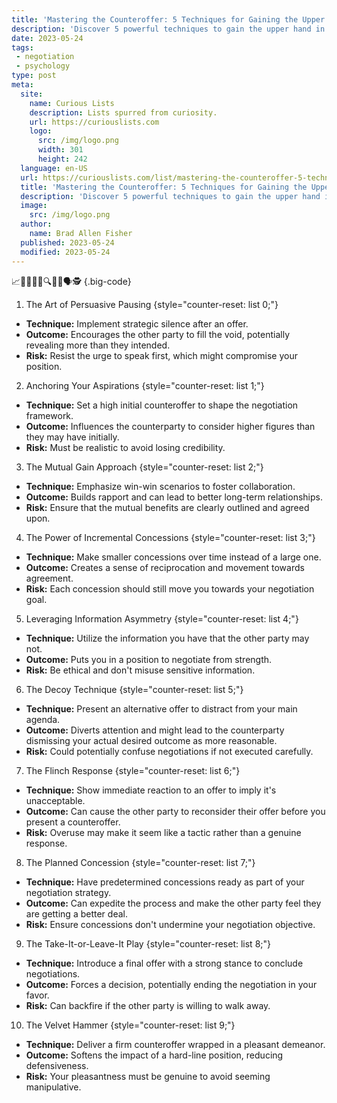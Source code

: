 ```yaml
---
title: 'Mastering the Counteroffer: 5 Techniques for Gaining the Upper Hand'
description: 'Discover 5 powerful techniques to gain the upper hand in counteroffers. Master the art of negotiation and leave your employer curious for more.'
date: 2023-05-24
tags:
 - negotiation
 - psychology
type: post
meta:
  site:
    name: Curious Lists
    description: Lists spurred from curiosity.
    url: https://curiouslists.com
    logo:
      src: /img/logo.png
      width: 301
      height: 242
  language: en-US
  url: https://curiouslists.com/list/mastering-the-counteroffer-5-techniques-for-gaining-the-upper-hand
  title: 'Mastering the Counteroffer: 5 Techniques for Gaining the Upper Hand'
  description: 'Discover 5 powerful techniques to gain the upper hand in counteroffers. Master the art of negotiation and leave your employer curious for more.'
  image:
    src: /img/logo.png
  author:
    name: Brad Allen Fisher
  published: 2023-05-24
  modified: 2023-05-24
---
```



📈🤝💼💵🏦🔍💡👔🗣️🕵️ {.big-code}

1. The Art of Persuasive Pausing {style="counter-reset: list 0;"}
  - **Technique:** Implement strategic silence after an offer.
  - **Outcome:** Encourages the other party to fill the void, potentially revealing more than they intended.
  - **Risk:** Resist the urge to speak first, which might compromise your position.

2. Anchoring Your Aspirations {style="counter-reset: list 1;"}
  - **Technique:** Set a high initial counteroffer to shape the negotiation framework.
  - **Outcome:** Influences the counterparty to consider higher figures than they may have initially.
  - **Risk:** Must be realistic to avoid losing credibility.

3. The Mutual Gain Approach {style="counter-reset: list 2;"}
  - **Technique:** Emphasize win-win scenarios to foster collaboration.
  - **Outcome:** Builds rapport and can lead to better long-term relationships.
  - **Risk:** Ensure that the mutual benefits are clearly outlined and agreed upon.

4. The Power of Incremental Concessions {style="counter-reset: list 3;"}
  - **Technique:** Make smaller concessions over time instead of a large one.
  - **Outcome:** Creates a sense of reciprocation and movement towards agreement.
  - **Risk:** Each concession should still move you towards your negotiation goal.

5. Leveraging Information Asymmetry {style="counter-reset: list 4;"}
  - **Technique:** Utilize the information you have that the other party may not.
  - **Outcome:** Puts you in a position to negotiate from strength.
  - **Risk:** Be ethical and don't misuse sensitive information.

6. The Decoy Technique {style="counter-reset: list 5;"}
  - **Technique:** Present an alternative offer to distract from your main agenda.
  - **Outcome:** Diverts attention and might lead to the counterparty dismissing your actual desired outcome as more reasonable.
  - **Risk:** Could potentially confuse negotiations if not executed carefully.

7. The Flinch Response {style="counter-reset: list 6;"}
  - **Technique:** Show immediate reaction to an offer to imply it's unacceptable.
  - **Outcome:** Can cause the other party to reconsider their offer before you present a counteroffer.
  - **Risk:** Overuse may make it seem like a tactic rather than a genuine response.

8. The Planned Concession {style="counter-reset: list 7;"}
  - **Technique:** Have predetermined concessions ready as part of your negotiation strategy.
  - **Outcome:** Can expedite the process and make the other party feel they are getting a better deal.
  - **Risk:** Ensure concessions don't undermine your negotiation objective.

9. The Take-It-or-Leave-It Play {style="counter-reset: list 8;"}
  - **Technique:** Introduce a final offer with a strong stance to conclude negotiations.
  - **Outcome:** Forces a decision, potentially ending the negotiation in your favor.
  - **Risk:** Can backfire if the other party is willing to walk away.

10. The Velvet Hammer {style="counter-reset: list 9;"}
  - **Technique:** Deliver a firm counteroffer wrapped in a pleasant demeanor.
  - **Outcome:** Softens the impact of a hard-line position, reducing defensiveness.
  - **Risk:** Your pleasantness must be genuine to avoid seeming manipulative.